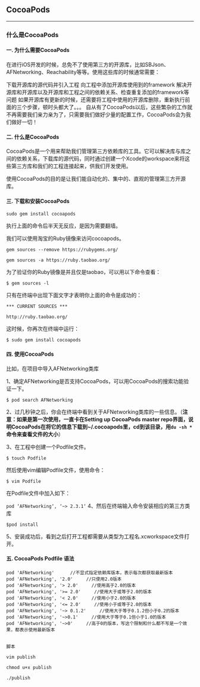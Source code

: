 ## CocoaPods
-----

### 什么是CocoaPods
#### 一. 为什么需要CocoaPods
在进行iOS开发的时候，总免不了使用第三方的开源库，比如SBJson、AFNetworking、Reachability等等。使用这些库的时候通常需要：

下载开源库的源代码并引入工程
向工程中添加开源库使用到的framework
解决开源库和开源库以及开源库和工程之间的依赖关系、检查重复添加的framework等问题
如果开源库有更新的时候，还需要将工程中使用的开源库删除，重新执行前面的三个步骤，顿时头都大了。。。
自从有了CocoaPods以后，这些繁杂的工作就不再需要我们亲力亲为了，只需要我们做好少量的配置工作，CocoaPods会为我们做好一切！

#### 二. 什么是CocoaPods
CocoaPods是一个用来帮助我们管理第三方依赖库的工具。它可以解决库与库之间的依赖关系，下载库的源代码，同时通过创建一个Xcode的workspace来将这些第三方库和我们的工程连接起来，供我们开发使用。

使用CocoaPods的目的是让我们能自动化的、集中的、直观的管理第三方开源库。


#### 三. 下载和安装CocoaPods

`sudo gem install cocoapods`

执行上面的命令后半天无反应，是因为需要翻墙。

我们可以使用淘宝的Ruby镜像来访问cocoapods。

`gem sources --remove https://rubygems.org/` 

`gem sources -a https://ruby.taobao.org/`

为了验证你的Ruby镜像是并且仅是taobao，可以用以下命令查看：

`$ gem sources -l`

只有在终端中出现下面文字才表明你上面的命令是成功的：

```
*** CURRENT SOURCES ***

http://ruby.taobao.org/

```

这时候，你再次在终端中运行：

`$ sudo gem install cocoapods`


#### 四. 使用CocoaPods

比如，在项目中导入AFNetworking类库

1、确定AFNetworking是否支持CocoaPods，可以用CocoaPods的搜索功能验证一下。

`$ pod search AFNetworking`

2、过几秒钟之后，你会在终端中看到关于AFNetworking类库的一些信息。（**注意：如果是第一次使用，一直卡在Setting up CocoaPods master repo界面，说明CocoaPods在将它的信息下载到~/.cocoapods里，cd到该目录，用`du -sh *`命令来查看文件的大小**）

3、在工程中创建一个Podfile文件。

`$ touch Podfile`

然后使用vim编辑Podfile文件，使用命令：

`$ vim Podfile`

在Podfile文件中加入如下：

`
pod ‘AFNetworking‘, ‘~> 2.3.1‘
`
4、然后在终端输入命令安装相应的第三方类库

`
$pod install
`

5、安装成功后，看到之后打开工程都需要从类型为工程名.xcworkspace文件打开。

 
 
#### 五. CocoaPods Podfile 语法

```
pod 'AFNetworking'      //不显式指定依赖库版本，表示每次都获取最新版本  
pod 'AFNetworking', '2.0'     //只使用2.0版本  
pod 'AFNetworking', '> 2.0'     //使用高于2.0的版本  
pod 'AFNetworking', '>= 2.0'     //使用大于或等于2.0的版本  
pod 'AFNetworking', '< 2.0'     //使用小于2.0的版本  
pod 'AFNetworking', '<= 2.0'     //使用小于或等于2.0的版本  
pod 'AFNetworking', '~> 0.1.2'     //使用大于等于0.1.2但小于0.2的版本  
pod 'AFNetworking', '~>0.1'     //使用大于等于0.1但小于1.0的版本  
pod 'AFNetworking', '~>0'     //高于0的版本，写这个限制和什么都不写是一个效果，都表示使用最新版本  


脚本

vim publish

chmod u+x publish

./publish
```









